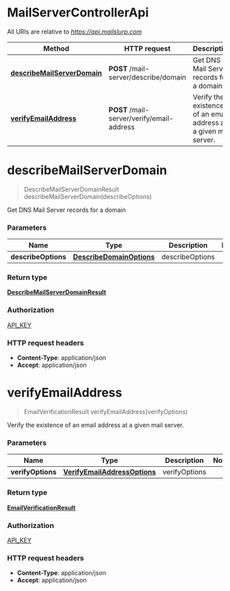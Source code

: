 # MailServerControllerApi

All URIs are relative to *https://api.mailslurp.com*

Method | HTTP request | Description
------------- | ------------- | -------------
[**describeMailServerDomain**](MailServerControllerApi.md#describeMailServerDomain) | **POST** /mail-server/describe/domain | Get DNS Mail Server records for a domain
[**verifyEmailAddress**](MailServerControllerApi.md#verifyEmailAddress) | **POST** /mail-server/verify/email-address | Verify the existence of an email address at a given mail server.


<a name="describeMailServerDomain"></a>
# **describeMailServerDomain**
> DescribeMailServerDomainResult describeMailServerDomain(describeOptions)

Get DNS Mail Server records for a domain

### Parameters

Name | Type | Description  | Notes
------------- | ------------- | ------------- | -------------
 **describeOptions** | [**DescribeDomainOptions**](..//Models/DescribeDomainOptions.md)| describeOptions |

### Return type

[**DescribeMailServerDomainResult**](..//Models/DescribeMailServerDomainResult.md)

### Authorization

[API_KEY](../README.md#API_KEY)

### HTTP request headers

- **Content-Type**: application/json
- **Accept**: application/json

<a name="verifyEmailAddress"></a>
# **verifyEmailAddress**
> EmailVerificationResult verifyEmailAddress(verifyOptions)

Verify the existence of an email address at a given mail server.

### Parameters

Name | Type | Description  | Notes
------------- | ------------- | ------------- | -------------
 **verifyOptions** | [**VerifyEmailAddressOptions**](..//Models/VerifyEmailAddressOptions.md)| verifyOptions |

### Return type

[**EmailVerificationResult**](..//Models/EmailVerificationResult.md)

### Authorization

[API_KEY](../README.md#API_KEY)

### HTTP request headers

- **Content-Type**: application/json
- **Accept**: application/json

